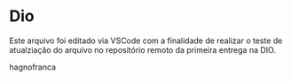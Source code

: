 # Dio
Este arquivo foi editado via VSCode com a finalidade de realizar o teste de atualziação do arquivo no repositório remoto da primeira entrega na DIO.

hagnofranca